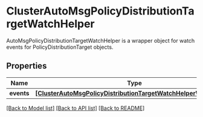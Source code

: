 # ClusterAutoMsgPolicyDistributionTargetWatchHelper

AutoMsgPolicyDistributionTargetWatchHelper is a wrapper object for watch events for PolicyDistributionTarget objects.
## Properties
Name | Type | Description | Notes
------------ | ------------- | ------------- | -------------
**events** | [**[ClusterAutoMsgPolicyDistributionTargetWatchHelperWatchEvent]**](ClusterAutoMsgPolicyDistributionTargetWatchHelperWatchEvent.md) |  | [optional] 

[[Back to Model list]](../README.md#documentation-for-models) [[Back to API list]](../README.md#documentation-for-api-endpoints) [[Back to README]](../README.md)


